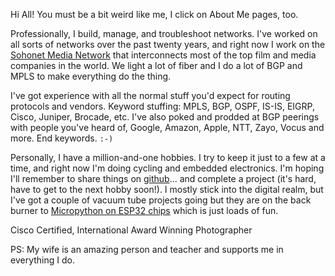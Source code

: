 Hi All! You must be a bit weird like me, I click on About Me pages, too.

Professionally, I build, manage, and troubleshoot networks. I've worked on all sorts of networks over the past twenty years, and right now I work on the [Sohonet Media Network](https://www.sohonet.com "Sohonet's Website") that interconnects most of the top film and media companies in the world. We light a lot of fiber and I do a lot of BGP and MPLS to make everything do the thing.

I've got experience with all the normal stuff you'd expect for routing protocols and vendors. Keyword stuffing: MPLS, BGP, OSPF, IS-IS, EIGRP, Cisco, Juniper, Brocade, etc. I've also poked and prodded at BGP peerings with people you've heard of, Google, Amazon, Apple, NTT, Zayo, Vocus and more. End keywords. `:-)`

Personally, I have a million-and-one hobbies. I try to keep it just to a few at a time, and right now I'm doing cycling and embedded electronics. I'm hoping I'll remember to share things on [github](https://www.github.com/jmacego "My github repository, don't laugh.")... and complete a project (it's hard, have to get to the next hobby soon!). I mostly stick into the digital realm, but I've got a couple of vacuum tube projects going but they are on the back burner to [Micropython on ESP32 chips](https://www.micropython.org) which is just loads of fun.

Cisco Certified, International Award Winning Photographer

PS: My wife is an amazing person and teacher and supports me in everything I do.
